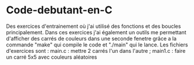 ﻿# Code-debutant-en-C
Des exercices d'entrainement où j'ai utilisé des fonctions et des boucles principalement. Dans ces exercices j'ai également un outils me permettant d'afficher des carrés de couleurs dans une seconde fenetre
grâce a la commande "make" qui compile le code et "./main" qui le lance.
Les fichiers d'exercices sont :  main.c : mettre 2 carrés l'un dans l'autre ; main1.c : faire un carré 5x5 avec couleurs aléatoires

